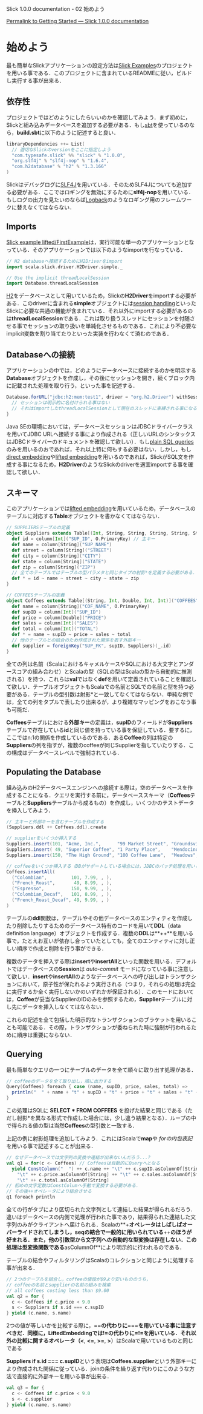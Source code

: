 Slick 1.0.0 documentation - 02 始めよう
<!--Getting Started — Slick 1.0.0 documentation-->

[Permalink to Getting Started — Slick 1.0.0 documentation](http://slick.typesafe.com/doc/1.0.0/gettingstarted.html)

# 始めよう
<!--# Getting Started-->

最も簡単なSlickアプリケーションの設定方法は[Slick Examples][1]のプロジェクトを用いる事である．このプロジェクトに含まれているREADMEに従い，ビルドし実行する事が出来る．

<!--The easiest way of setting up a Slick application is by starting with the [Slick Examples][1] project. You can build and run this project by following the instructions in its README file.-->

## 依存性
<!--## Dependencies-->

プロジェクトではどのようにしたらいいのかを確認してみよう．まず初めに，Slickと組み込みデータベースを追加する必要がある．もし[sbt][2]を使っているのなら，**build.sbt**に以下のように記述すると良い．

<!--Let’s take a closer look at what’s happening in that project. First of all, you need to add Slick and the embedded databases or drivers for external databases to your project. If you are using [sbt][2], you do this in your main build.sbt file:-->

```scala:build.sbt
libraryDependencies ++= List(
  // 適切なSlickのversionをここに指定しよう
  "com.typesafe.slick" %% "slick" % "1.0.0",
  "org.slf4j" % "slf4j-nop" % "1.6.4",
  "com.h2database" % "h2" % "1.3.166"
)
```

Slickはデバッグログに[SLF4J][3]を用いている．そのためSLF4Jについても追加する必要がある．ここではロギングを無効にするために**slf4j-nop**を用いている．もしログの出力を見たいのならば[Logback][4]のようなロギング用のフレームワークに替えなくてはならない．

<!--Slick uses [SLF4J][3] for its own debug logging so you also need to add an SLF4J implementation. Here we are using slf4j-nop to disable logging. You have to replace this with a real logging framework like [Logback][4] if you want to see log output.-->

## Imports

[Slick example lifted/FirstExample][5]は，実行可能な単一のアプリケーションとなっている．そのアプリケーションでは以下のようなimportを行なっている．

<!--[Slick example lifted/FirstExample][5] contains a self-contained application that you can run. It starts off with some imports:-->

```scala
// H2 databaseへ接続するためにH2Driverをimport
import scala.slick.driver.H2Driver.simple._

// Use the implicit threadLocalSession
import Database.threadLocalSession
``` 

[H2][6]をデータベースとして用いているため，Slickの**H2Driver**をimportする必要がある．このdriverに含まれる**simple**オブジェクトには[session handling][7]といったSlickに必要な共通の機能が含まれている．それ以外にimportする必要があるのは**threadLocalSession**である．これは取り扱うスレッドにセッションを付随させる事でセッションの取り扱いを単純化させるものである．これにより不必要なimplicit変数を割り当てたりといった実装を行わなくて済むのである．

<!--Since we are using [H2][6] as our database system, we need to import features from Slick’s H2Driver. A driver’s simple object contains all commonly needed imports from the driver and other parts of Slick such as [*session handling*][7]. The only extra import we use is the threadLocalSession. This simplifies the session handling by attaching a session to the current thread so you do not have to pass it around on your own (or at least assign it to an implicit variable).-->

## Databaseへの接続

アプリケーションの中では，どのようにデータベースに接続するのかを明示する**Database**オブジェクトを作成し，その後にセッションを開き，続くブロック内に記載された処理を取り行う，といった事を記述する．

<!--In the body of the application we create a Database object which specifies how to connect to a database, and then immediately open a session, running all code within the following block inside that session:-->

```scala
Database.forURL("jdbc:h2:mem:test1", driver = "org.h2.Driver") withSession {
  // セッションは明示的に名付けられる事はない
  // それはimportしたthreadLocalSessionとして現在のスレッドに束縛される事になる
}
```

Java SEの環境においては，データベースセッションはJDBCドライバークラスを用いてJDBC URLへ接続する事により作成される（正しいURLのシンタックスはJDBCドライバーのドキュメントを確認して欲しい）．もし[plain SQL queries][8]のみを用いるのおであれば，それ以上特に何もする必要はない．しかし，もし[direct embedding][9]や[lifted embedding][10]を用いるのであれば，SlickがSQL文を作成する事になるため，**H2Driver**のようなSlickのdriverを適宜importする事を確認して欲しい．

<!--In a Java SE environment, database sessions are usually created by connecting to a JDBC URL using a JDBC driver class (see the JDBC driver’s documentation for the correct URL syntax). If you are only using [*plain SQL queries*][8], nothing more is required, but when Slick is generating SQL code for you (using the [*direct embedding*][9] or the [*lifted embedding*][10]), you need to make sure to use a matching Slick driver (in our case the H2Driver import above).-->

## スキーマ

このアプリケーションでは[lifted embedding][10]を用いているため，データベースのテーブルに対応する**Table**オブジェクトを書かなくてはならない．

<!--We are using the [*lifted embedding*][10] in this application, so we have to write Table objects for our database tables:-->

```scala
// SUPPLIERSテーブルの定義
object Suppliers extends Table[(Int, String, String, String, String, String)]("SUPPLIERS") {
  def id = column[Int]("SUP_ID", O.PrimaryKey) // 主キー
  def name = column[String]("SUP_NAME")
  def street = column[String]("STREET")
  def city = column[String]("CITY")
  def state = column[String]("STATE")
  def zip = column[String]("ZIP")
  // 全てのテーブルではテーブルの型パラメタと同じタイプの射影*を定義する必要がある．
  def * = id ~ name ~ street ~ city ~ state ~ zip
}

// COFFEESテーブルの定義
object Coffees extends Table[(String, Int, Double, Int, Int)]("COFFEES") {
  def name = column[String]("COF_NAME", O.PrimaryKey)
  def supID = column[Int]("SUP_ID")
  def price = column[Double]("PRICE")
  def sales = column[Int]("SALES")
  def total = column[Int]("TOTAL")
  def * = name ~ supID ~ price ~ sales ~ total
  // 他のテーブルとの結合のため作成された関係を表す外部キー
  def supplier = foreignKey("SUP_FK", supID, Suppliers)(_.id)
}
```

全ての列は名前（ScalaにおけるキャメルケースやSQLにおける大文字とアンダースコアの組み合わせ）とScalaの型（SQLの型はScalaの型から自動的に推測される）を持つ．これらは**val**ではなく**def**を用いて定義されていることを確認して欲しい．テーブルオブジェクトもScalaでの名前とSQLでの名前と型を持つ必要がある．テーブルの型引数は射影*と一致してなくてはならない．単純な例では，全ての列をタプルで表したり出来るが，より複雑なマッピングをおこなう事も可能だ．

<!--All columns get a name (usually in camel case for Scala and upper case with underscores for SQL) and a Scala type (from which the SQL type can be derived automatically). Make sure to define them with def and not with val. The table object also needs a Scala name, SQL name and type. The type argument of the table must match the type of the special * projection. In simple cases this is a tuple of all columns but more complex mappings are possible.-->

**Coffees**テーブルにおける**外部キー**の定義は，**supID**のフィールドが**Suppliers**テーブルで存在している**id**と同じ値を持っている事を保証している．要するに，ここではn:1の関係を作成しているのである．ある**Coffee**の列は特定の**Suppliers**の列を指すが，複数のcoffeeが同じSupplierを指していたりする．この構成はデータベースレベルで強制されている．

<!--The foreignKey definition in the Coffees table ensures that the supID field can only contain values for which a corresponding id exists in the Suppliers table, thus creating an *n to one* relationship: A Coffees row points to exactly one Suppliers row but any number of coffees can point to the same supplier. This constraint is enforced at the database level.-->

## Populating the Database

組み込みのH2データベースエンジンへの接続する際は，空のデータベースを作成することになる．クエリを実行する前に，データベーススキーマ（**Coffees**テーブルと**Suppliers**テーブルから成るもの）を作成し，いくつかのテストデータを挿入してみよう．

<!--The connection to the embedded H2 database engine provides us with an empty database. Before we can execute queries, we need to create the database schema (consisting of the Coffees and Suppliers tables) and insert some test data:-->

```scala
// 主キーと外部キーを含むテーブルを作成する
(Suppliers.ddl ++ Coffees.ddl).create

// supplierをいくつか挿入する
Suppliers.insert(101, "Acme, Inc.",      "99 Market Street", "Groundsville", "CA", "95199")
Suppliers.insert( 49, "Superior Coffee", "1 Party Place",    "Mendocino",    "CA", "95460")
Suppliers.insert(150, "The High Ground", "100 Coffee Lane",  "Meadows",      "CA", "93966")

// coffeeをいくつか挿入する（DBがサポートしている場合には，JDBCのバッチ処理を用いる）
Coffees.insertAll(
  ("Colombian",         101, 7.99, , ),
  ("French_Roast",       49, 8.99, , ),
  ("Espresso",          150, 9.99, , ),
  ("Colombian_Decaf",   101, 8.99, , ),
  ("French_Roast_Decaf", 49, 9.99, , )
)
```

テーブルの**ddl**関数は，テーブルやその他データベースのエンティティを作成したり削除したりするためのデータベース特有のコードを用いて**DDL**（data definition language）オブジェクトを作成する．複数の**DDL**は**++**を用いる事で，たとえお互いが依存し合っていたとしても，全てのエンティティに対し正しい順序で作成と削除を行う事ができる．

<!--The tables’ **ddl** methods create **DDL** (data definition language) objects with the database-specific code for creating and dropping tables and other database entities. Multiple **DDL** values can be combined with **++** to allow all entities to be created and dropped in the correct order, even when they have circular dependencies on each other.-->

複数のデータを挿入する際は**insert**や**insertAll**といった関数を用いる．デフォルトではデータベースの**Session**は *auto-commit* モードになっている事に注意して欲しい．**insert**や**insertAll**のようなデータベースへの呼び出しはトランザクションにおいて，原子性が保たれるよう実行される（つまり，それらの処理は完全に実行するか全く実行しないかのいずれかが保証される）．このモードにおいては，**Coffee**が妥当なSupplierのIDのみを参照するため，**Supplier**テーブルに対し先にデータを挿入しなくてはならない．

<!--Inserting the tuples of data is done with the **insert** and **insertAll** methods. Note that by default a database Session is in *auto-commit* mode. Each call to the database like insert or insertAll executes atomically in its own transaction (i.e. it succeeds or fails completely but can never leave the database in an inconsistent state somewhere in between). In this mode we we have to populate the Suppliers table first because the Coffees data can only refer to valid supplier IDs.-->

これらの記述を全て包括した明示的なトランザクションのブラケットを用いることも可能である．その際，トランザクションが委ねられた時に強制が行われるために順序は重要にならない．

<!--We could also use an explicit transaction bracket encompassing all these statements. Then the order would not matter because the constraints are only enforced at the end when the transaction is committed.-->

## Querying

最も簡単なクエリの一つにテーブルのデータを全て順々に取り出す処理がある．

<!--The simplest kind of query iterates over all the data in a table:-->

```scala
// coffeeのデータを全て取り出し，順に出力する
Query(Coffees) foreach { case (name, supID, price, sales, total) =>
  println("  " + name + "t" + supID + "t" + price + "t" + sales + "t" + total)
}
```    

この処理はSQLに **SELECT * FROM COFFEES** を投げた結果と同じである（ただし射影*を異なる形式で作成した場合には，少し違う結果となる）．ループの中で得られる値の型は当然**Coffees**の型引数と一致する．

<!--This corresponds to a SELECT * FROM COFFEES in SQL (except that the * is the table’s * projection we defined earlier and not whatever the database sees as *). The type of the values we get in the loop is, unsurprisingly, the type parameter of Coffees.-->

上記の例に射影処理を追加してみよう．これにはScalaで**map**や *forの内包表記* を用いる事で記述することが出来る．

<!--Let’s add a *projection* to this basic query. This is written in Scala with the map method or a *for comprehension*:-->

```scala
// なぜデータベースでは文字列の変換や連結が出来ないんだろう...?
val q1 = for(c <- Coffees) // Coffeesは自動的にQueryへとなる
  yield ConstColumn("  ") ++ c.name ++ "\t" ++ c.supID.asColumnOf[String] ++
    "\t" ++ c.price.asColumnOf[String] ++ "\t" ++ c.sales.asColumnOf[String] ++
    "\t" ++ c.total.asColumnOf[String]
// 初めの文字定数はConstColumへ手動で変換する必要がある．
// その後++オペレータにより結合させる
q1 foreach println
```

全ての行がタブにより区切られた文字列として連結した結果が得られるだろう．違いはデータベースの内側で処理が行われた事であり，結果得られた連結した文字列のみがクライアントへ届けられる．Scalaの**+**オペレータはしばしばオーバーライドされてしまうし，seqの結合で一般的に用いられている**++**のほうが好まれる．また，他の引数型から文字列への自動的な型変換は存在しない．この処理は型変換関数である**asColumnOf**により明示的に行われるのである．

<!--The output will be the same: For each row of the table, all columns get converted to strings and concatenated into one tab-separated string. The difference is that all of this now happens inside the database engine, and only the resulting concatenated string is shipped to the client. Note that we avoid Scala’s + operator (which is already heavily overloaded) in favor of ++ (commonly used for sequence concatenation). Also, there is no automatic conversion of other argument types to strings. This has to be done explicitly with the type conversion method asColumnOf.-->

テーブルの結合やフィルタリングはScalaのコレクションと同じように処理する事が出来る．

<!--Joining and filtering tables is done the same way as when working with Scala collections:-->

```scala
// 2つのテーブルを結合し，coffeeの値段が$9より安いもののうち，
// coffeeの名前とsupplierの名前の組みを検索
// all coffees costing less than $9.00
val q2 = for {
  c <- Coffees if c.price < 9.0
  s <- Suppliers if s.id === c.supID
} yield (c.name, s.name)
```

2つの値が等しいかを比較する際に，**==**の代わりに**===**を用いている事に注意すべきだ．同様に，LiftedEmbeddingでは**!=**の代わりに**=!=**を用いている．それ以外の比較に関するオペレータ（**<**, **<=**, **>=**, **>**）はScalaで用いているものと同じである

<!--Note the use of === instead of == for comparing two values for equality. Similarly, the lifted embedding uses =!= instead of != for inequality. (The other comparison operators are the same as in Scala: **<**, **<=**, **>=**, **>**)-->

**Suppliers if s.id === c.supID**という表現は**Coffees.supplier**という外部キーにより作成された関係に従っている．joinの条件を繰り返す代わりにこのような方法で直接的に外部キーを用いる事が出来る．

<!--The generator expression Suppliers if s.id === c.supID follows the relationship established by the foreign key Coffees.supplier. Instead of repeating the join condition here we can use the foreign key directly:-->

```scala
val q3 = for {
  c <- Coffees if c.price < 9.0
  s <- c.supplier
} yield (c.name, s.name)
```

[1]: https://github.com/slick/slick-examples/tree/1.0.0
[2]: http://www.scala-sbt.org/
[3]: http://www.slf4j.org/
[4]: http://logback.qos.ch/
[5]: https://github.com/slick/slick-examples/blob/1.0.0/src/main/scala/com/typesafe/slick/examples/lifted/FirstExample.scala
[6]: http://h2database.com/
[7]: http://slick.typesafe.com/doc/1.0.0/session.html
[8]: http://slick.typesafe.com/doc/1.0.0/sql.html
[9]: http://slick.typesafe.com/doc/1.0.0/direct-embedding.html
[10]: http://slick.typesafe.com/doc/1.0.0/lifted-embedding.html
